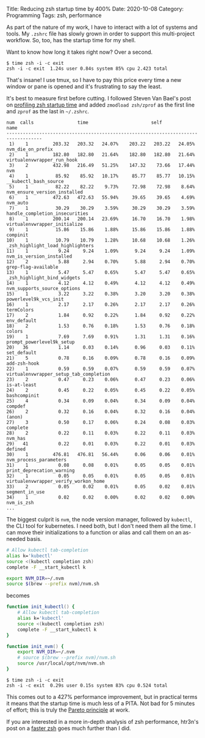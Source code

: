 Title: Reducing zsh startup time by 400%
Date: 2020-10-08
Category: Programming
Tags: zsh, performance

As part of the nature of my work, I have to interact with a lot of systems and
tools. My `.zshrc` file has slowly grown in order to support this multi-project
workflow. So, too, has the startup time for my shell.

Want to know how long it takes right now? Over a second.

```console
$ time zsh -i -c exit
zsh -i -c exit  1.24s user 0.84s system 85% cpu 2.423 total
```

That's insane! I use tmux, so I have to pay this price every time a new window
or pane is opened and it's frustrating to say the least.

It's best to measure first before cutting. I followed Steven Van Bael's post on
[profiling zsh startup time](https://stevenvanbael.com/profiling-zsh-startup)
and added `zmodload zsh/zprof` as the first line and `zprof` as the last in
`~/.zshrc`.

```
num  calls                time                       self            name
-----------------------------------------------------------------------------------
 1)    1         203.32   203.32   24.07%    203.22   203.22   24.05%  nvm_die_on_prefix
 2)    1         182.80   182.80   21.64%    182.80   182.80   21.64%  virtualenvwrapper_run_hook
 3)    2         432.98   216.49   51.25%    147.32    73.66   17.44%  nvm
 4)    1          85.92    85.92   10.17%     85.77    85.77   10.15%  __kubectl_bash_source
 5)    1          82.22    82.22    9.73%     72.98    72.98    8.64%  nvm_ensure_version_installed
 6)    1         472.63   472.63   55.94%     39.65    39.65    4.69%  nvm_auto
 7)    1          30.29    30.29    3.59%     30.29    30.29    3.59%  handle_completion_insecurities
 8)    1         200.14   200.14   23.69%     16.70    16.70    1.98%  virtualenvwrapper_initialize
 9)    1          15.86    15.86    1.88%     15.86    15.86    1.88%  compinit
10)    1          10.79    10.79    1.28%     10.68    10.68    1.26%  _zsh_highlight_load_highlighters
11)    1           9.24     9.24    1.09%      9.24     9.24    1.09%  nvm_is_version_installed
12)    2           5.88     2.94    0.70%      5.88     2.94    0.70%  grep-flag-available
13)    1           5.47     5.47    0.65%      5.47     5.47    0.65%  _zsh_highlight_bind_widgets
14)    1           4.12     4.12    0.49%      4.12     4.12    0.49%  nvm_supports_source_options
15)    1           3.22     3.22    0.38%      3.20     3.20    0.38%  powerlevel9k_vcs_init
16)    1           2.17     2.17    0.26%      2.17     2.17    0.26%  termColors
17)    2           1.84     0.92    0.22%      1.84     0.92    0.22%  env_default
18)    2           1.53     0.76    0.18%      1.53     0.76    0.18%  colors
19)    1           7.69     7.69    0.91%      1.31     1.31    0.16%  prompt_powerlevel9k_setup
20)   36           1.14     0.03    0.14%      0.96     0.03    0.11%  set_default
21)    5           0.78     0.16    0.09%      0.78     0.16    0.09%  add-zsh-hook
22)    1           0.59     0.59    0.07%      0.59     0.59    0.07%  virtualenvwrapper_setup_tab_completion
23)    2           0.47     0.23    0.06%      0.47     0.23    0.06%  is-at-least
24)    2           0.45     0.22    0.05%      0.45     0.22    0.05%  bashcompinit
25)    4           0.34     0.09    0.04%      0.34     0.09    0.04%  compdef
26)    2           0.32     0.16    0.04%      0.32     0.16    0.04%  (anon)
27)    3           0.50     0.17    0.06%      0.24     0.08    0.03%  complete
28)    2           0.22     0.11    0.03%      0.22     0.11    0.03%  nvm_has
29)   41           0.22     0.01    0.03%      0.22     0.01    0.03%  defined
30)    1         476.81   476.81   56.44%      0.06     0.06    0.01%  nvm_process_parameters
31)    1           0.08     0.08    0.01%      0.05     0.05    0.01%  print_deprecation_warning
32)    1           0.05     0.05    0.01%      0.05     0.05    0.01%  virtualenvwrapper_verify_workon_home
33)    2           0.05     0.02    0.01%      0.05     0.02    0.01%  segment_in_use
34)    1           0.02     0.02    0.00%      0.02     0.02    0.00%  nvm_is_zsh
...
```

The biggest culprit is `nvm`, the node version manager, followed by `kubectl`,
the CLI tool for kubernetes. I need both, but I don't need them all the time. I
can move their initializations to a function or alias and call them on an
as-needed basis.

```zsh
# Allow kubectl tab-completion
alias k='kubectl'
source <(kubectl completion zsh)
complete -F __start_kubectl k

export NVM_DIR=~/.nvm
source $(brew --prefix nvm)/nvm.sh
```

becomes

```zsh
function init_kubectl() {
    # Allow kubectl tab-completion
    alias k='kubectl'
    source <(kubectl completion zsh)
    complete -F __start_kubectl k
}

function init_nvm() {
    export NVM_DIR=~/.nvm
    # source $(brew --prefix nvm)/nvm.sh
    source /usr/local/opt/nvm/nvm.sh
}
```

```console
$ time zsh -i -c exit
zsh -i -c exit  0.29s user 0.15s system 83% cpu 0.524 total
```

This comes out to a 427% performance improvement, but in practical terms it
means that the startup time is much less of a PITA. Not bad for 5 minutes of
effort; this is truly the [Pareto
principle](https://en.wikipedia.org/wiki/Pareto_principle) at work.

If you are interested in a more in-depth analysis of zsh performance, htr3n's
post on a [faster zsh](https://htr3n.github.io/2018/07/faster-zsh/) goes much
further than I did.
